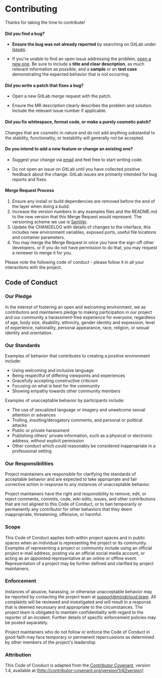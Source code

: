 # Contributing

Thanks for taking the time to contribute!

#### **Did you find a bug?**

* **Ensure the bug was not already reported** by searching on GitLab under [Issues](https://mindcloud.dev/neurology/neuropy/issues).

* If you're unable to find an open issue addressing the problem, [open a new one](https://mindcloud.dev/neurology/neuropy/issues/new). Be sure to include a **title and clear description**, as much relevant information as possible, and a **sample** or an **test case** demonstrating the expected behavior that is not occurring.

#### **Did you write a patch that fixes a bug?**

* Open a new GitLab merge request with the patch.

* Ensure the MR description clearly describes the problem and solution. Include the relevant issue number if applicable.

#### **Did you fix whitespace, format code, or make a purely cosmetic patch?**

Changes that are cosmetic in nature and do not add anything substantial to the stability, functionality, or testability will generally not be accepted.

#### **Do you intend to add a new feature or change an existing one?**

* Suggest your change via [email](developers@mindcloud.team) and feel free to start writing code.

* Do not open an issue on GitLab until you have collected positive feedback about the change. GitLab issues are primarily intended for bug reports and fixes.

#### **Merge Request Process**

1. Ensure any install or build dependencies are removed before the end of the layer when doing a 
   build.
2. Increase the version numbers in any examples files and the README.md to the new version that this
   Merge Request would represent. The versioning scheme we use is [SemVer](http://semver.org/).
3. Update the CHANGELOG with details of changes to the interface, this includes new environment 
   variables, exposed ports, useful file locations and container parameters.
4. You may merge the Merge Request in once you have the sign-off other developers, or if you 
   do not have permission to do that, you may request a reviewer to merge it for you.

Please note the following code of conduct - please follow it in all your interactions with the project.

## Code of Conduct

### Our Pledge

In the interest of fostering an open and welcoming environment, we as
contributors and maintainers pledge to making participation in our project and
our community a harassment-free experience for everyone, regardless of age, body
size, disability, ethnicity, gender identity and expression, level of experience,
nationality, personal appearance, race, religion, or sexual identity and
orientation.

### Our Standards

Examples of behavior that contributes to creating a positive environment
include:

* Using welcoming and inclusive language
* Being respectful of differing viewpoints and experiences
* Gracefully accepting constructive criticism
* Focusing on what is best for the community
* Showing empathy towards other community members

Examples of unacceptable behavior by participants include:

* The use of sexualized language or imagery and unwelcome sexual attention or advances
* Trolling, insulting/derogatory comments, and personal or political attacks
* Public or private harassment
* Publishing others' private information, such as a physical or electronic
  address, without explicit permission
* Other conduct which could reasonably be considered inappropriate in a
  professional setting

### Our Responsibilities

Project maintainers are responsible for clarifying the standards of acceptable
behavior and are expected to take appropriate and fair corrective action in
response to any instances of unacceptable behavior.

Project maintainers have the right and responsibility to remove, edit, or
reject comments, commits, code, wiki edits, issues, and other contributions
that are not aligned to this Code of Conduct, or to ban temporarily or
permanently any contributor for other behaviors that they deem inappropriate,
threatening, offensive, or harmful.

### Scope

This Code of Conduct applies both within project spaces and in public spaces
when an individual is representing the project or its community. Examples of
representing a project or community include using an official project e-mail
address, posting via an official social media account, or acting as an appointed
representative at an online or offline event. Representation of a project may be
further defined and clarified by project maintainers.

### Enforcement

Instances of abusive, harassing, or otherwise unacceptable behavior may be
reported by contacting the project team at [support@mindcloud.team](support@mindcloud.team). 
All complaints will be reviewed and investigated and will
result in a response that is deemed necessary and appropriate to the circumstances.
The project team is obligated to maintain confidentiality with regard to the reporter of an incident.
Further details of specific enforcement policies may be posted separately.

Project maintainers who do not follow or enforce the Code of Conduct in good
faith may face temporary or permanent repercussions as determined by other
members of the project's leadership.

### Attribution

This Code of Conduct is adapted from the [Contributor Covenant][homepage], version 1.4,
available at [http://contributor-covenant.org/version/1/4][version]

[homepage]: http://contributor-covenant.org
[version]: http://contributor-covenant.org/version/1/4/